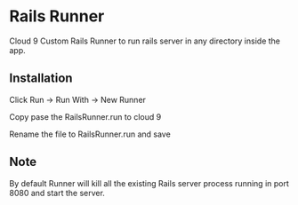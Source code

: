 Rails Runner
===================

Cloud 9 Custom Rails Runner to run rails server in any directory inside the app.


Installation 
------------

Click Run -> Run With -> New Runner

Copy pase the RailsRunner.run to cloud 9

Rename the file to RailsRunner.run and save

Note
-------

By default Runner will kill all the existing Rails server process running in port 8080 and start the server.
